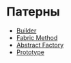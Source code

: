 # Патерны

* [Builder](https://github.com/Antowka/patterns/wiki/Builder)
* [Fabric Method](https://github.com/Antowka/patterns/wiki/Fabric-Method)
* [Abstract Factory](https://github.com/Antowka/patterns/wiki/Abstract-Factory)
* [Prototype](https://github.com/Antowka/patterns/wiki/Prototype)
